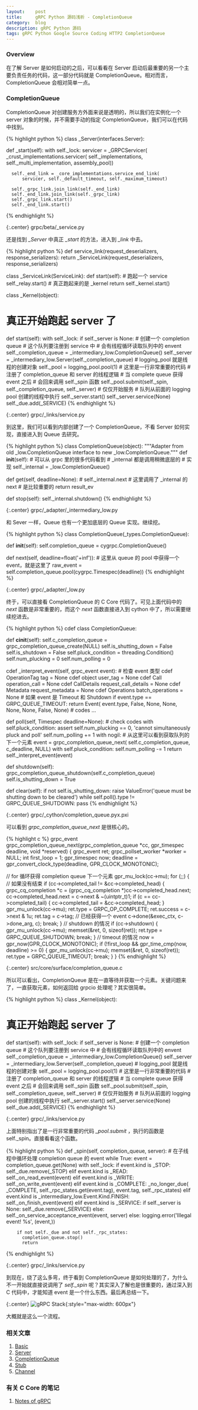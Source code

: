 ```yaml
---
layout:    post
title:     gRPC Python 源码浅析 - CompletionQueue
category:  blog
description: gRPC Python 源码
tags: gRPC Python Google Source Coding HTTP2 CompletionQueue
---
```

### Overview

在了解 Server 是如何启动的之后，可以看看在 Server 启动后最重要的另一个主要负责任务的代码，这一部分代码就是 CompletionQueue。相对而言，CompletionQueue 会相对简单一点。

### CompletionQueue

CompletionQueue 对创建服务方外面来说是透明的，所以我们在实例化一个 server 对象的时候，并不需要手动的指定 CompletionQueue，我们可以在代码中找到。

{% highlight python %}
class _Server(interfaces.Server):

  def _start(self):
    with self._lock:
      servicer = _GRPCServicer(
          _crust_implementations.servicer(
              self._implementations, self._multi_implementation, assembly_pool))

      self._end_link = _core_implementations.service_end_link(
          servicer, self._default_timeout, self._maximum_timeout)

      self._grpc_link.join_link(self._end_link)
      self._end_link.join_link(self._grpc_link)
      self._grpc_link.start()
      self._end_link.start()
{% endhighlight %}

{:.center}
grpc/beta/_service.py

还是找到 *_Server* 中真正 *_start* 的方法，进入到 *_link* 中去。

{% highlight python %}
def service_link(request_deserializers, response_serializers):
    return _ServiceLink(request_deserializers, response_serializers)

class _ServiceLink(ServiceLink):
  def start(self):
    # 跑起一个 service
    self._relay.start()
    # 真正跑起来的是 _kernel
    return self._kernel.start()

class _Kernel(object):
  # 真正开始跑起 server 了
  def start(self):
    with self._lock:
      if self._server is None:
        # 创建一个 completion queue
        # 这个队列要注册到 service 中
        # 会有线程循环读取队列中的 envent
        self._completion_queue = _intermediary_low.CompletionQueue()
        self._server = _intermediary_low.Server(self._completion_queue)
      # logging_pool 就是线程的创建对象
      self._pool = logging_pool.pool(1)
      # 这里是一行非常重要的代码
      # 注册了 completion_queue 和 server 的线程逻辑
      # 当 complete queue 获得 event 之后
      # 会回来调用 self._spin 函数
      self._pool.submit(self._spin, self._completion_queue, self._server)
      # 仅仅开始服务
      # 队列从前面的 logging pool 创建的线程中执行
      self._server.start()
      self._server.service(None)
      self._due.add(_SERVICE)
{% endhighlight %}

{:.center}
grpc/_links/service.py

到这里，我们可以看到内部创建了一个 CompletionQueue，不看 Server 如何实现，直接进入到 Queue 去研究。

{% highlight python %}
class CompletionQueue(object):
  """Adapter from old _low.CompletionQueue interface to new _low.CompletionQueue."""
  def __init__(self):
    # 可以从 grpc 里的很多代码看到
    # _internal 都是调用稍微底层的
    # 实现
    self._internal = _low.CompletionQueue()

  def get(self, deadline=None):
    # self._internal.next
    # 这里调用了 _internal 的 next
    # 是比较重要的
    return result_ev

  def stop(self):
    self._internal.shutdown()
{% endhighlight %}

{:.center}
grpc/_adapter/_intermediary_low.py

和 Sever 一样，Queue 也有一个更加底层的 Queue 实现。继续挖。

{% highlight python %}
class CompletionQueue(_types.CompletionQueue):

  def __init__(self):
    self.completion_queue = cygrpc.CompletionQueue()

  def next(self, deadline=float('+inf')):
    # 这里从 queue 的 pool 中获得一个 event，就是这里了
    raw_event = self.completion_queue.pool(cygrpc.Timespec(deadline))
{% endhighlight %}

{:.center}
grpc/_adapter/_low.py

终于，可以直接看 CompletionQueue 的 C Core 代码了。可见上面代码中的 *next* 函数是非常重要的，而这个 *next* 函数直接进入到 cython 中了，所以需要继续挖进去。

{% highlight python %}
cdef class CompletionQueue:

  def __cinit__(self):
    self.c_completion_queue = grpc_completion_queue_create(NULL)
    self.is_shutting_down = False
    self.is_shutdown = False
    self.pluck_condition = threading.Condition()
    self.num_plucking = 0
    self.num_polling = 0

  cdef _interpret_event(self, grpc_event event):
    # 检查 event 类型
    cdef OperationTag tag = None
    cdef object user_tag = None
    cdef Call operation_call = None
    cdef CallDetails request_call_details = None
    cdef Metadata request_metadata = None
    cdef Operations batch_operations = None
    # 如果 event 是 Timeout 和 Shutdown
    if event.type == GRPC_QUEUE_TIMEOUT:
      return Event(
          event.type, False, None, None, None, None, False, None)
    # codes ...

  def poll(self, Timespec deadline=None):
    # check codes
    with self.pluck_condition:
      assert self.num_plucking == 0, 'cannot simultaneously pluck and poll'
      self.num_polling += 1
    with nogil:
      # 从这里可以看到获取队列的下一个元素
      event = grpc_completion_queue_next(
          self.c_completion_queue, c_deadline, NULL)
    with self.pluck_condition:
      self.num_polling -= 1
    return self._interpret_event(event)

  def shutdown(self):
    grpc_completion_queue_shutdown(self.c_completion_queue)
    self.is_shutting_down = True

  def clear(self):
    if not self.is_shutting_down:
      raise ValueError('queue must be shutting down to be cleared')
    while self.poll().type != GRPC_QUEUE_SHUTDOWN:
      pass
{% endhighlight %}

{:.center}
grpc/_cython/completion_queue.pyx.pxi

可以看到 *grpc_completion_queue_next* 是很核心的。

{% highlight c %}
grpc_event grpc_completion_queue_next(grpc_completion_queue *cc,
                                      gpr_timespec deadline, void *reserved) {
  grpc_event ret;
  grpc_pollset_worker *worker = NULL;
  int first_loop = 1;
  gpr_timespec now;
  deadline = gpr_convert_clock_type(deadline, GPR_CLOCK_MONOTONIC);

  // for 循环获得 completion queue 下一个元素
  gpr_mu_lock(cc->mu);
  for (;;) {
    // 如果没有结束
    if (cc->completed_tail != &cc->completed_head) {
      grpc_cq_completion *c = (grpc_cq_completion *)cc->completed_head.next;
      cc->completed_head.next = c->next & ~(uintptr_t)1;
      if (c == cc->completed_tail) {
        cc->completed_tail = &cc->completed_head;
      }
      gpr_mu_unlock(cc->mu);
      ret.type = GRPC_OP_COMPLETE;
      ret.success = c->next & 1u;
      ret.tag = c->tag;
      // 已经获得一个 event
      c->done(&exec_ctx, c->done_arg, c);
      break;
    }
    // shutdown 的情况
    if (cc->shutdown) {
      gpr_mu_unlock(cc->mu);
      memset(&ret, 0, sizeof(ret));
      ret.type = GRPC_QUEUE_SHUTDOWN;
      break;
    }
    // timeout 的情况
    now = gpr_now(GPR_CLOCK_MONOTONIC);
    if (!first_loop && gpr_time_cmp(now, deadline) >= 0) {
      gpr_mu_unlock(cc->mu);
      memset(&ret, 0, sizeof(ret));
      ret.type = GRPC_QUEUE_TIMEOUT;
      break;
    }
  }
{% endhighlight %}

{:.center}
src/core/surface/completion_queue.c

所以可以看出，CompletionQueue 是在一直等待并获取一个元素。关键问题来了，一直获取元素，如何返回给 grpcio 处理呢？其实很简单。

{% highlight python %}
class _Kernel(object):
  # 真正开始跑起 server 了
  def start(self):
    with self._lock:
      if self._server is None:
        # 创建一个 completion queue
        # 这个队列要注册到 service 中
        # 会有线程循环读取队列中的 envent
        self._completion_queue = _intermediary_low.CompletionQueue()
        self._server = _intermediary_low.Server(self._completion_queue)
      # logging_pool 就是线程的创建对象
      self._pool = logging_pool.pool(1)
      # 这里是一行非常重要的代码
      # 注册了 completion_queue 和 server 的线程逻辑
      # 当 complete queue 获得 event 之后
      # 会回来调用 self._spin 函数
      self._pool.submit(self._spin, self._completion_queue, self._server)
      # 仅仅开始服务
      # 队列从前面的 logging pool 创建的线程中执行
      self._server.start()
      self._server.service(None)
      self._due.add(_SERVICE)
{% endhighlight %}

{:.center}
grpc/_links/service.py

上面特别指出了是一行非常重要的代码 *_pool.submit* ，执行的函数是 self._spin。直接看看这个函数。

{% highlight python %}
  def _spin(self, completion_queue, server):
    # 在子线程中循环处理 completion queue 的 event
    while True:
      event = completion_queue.get(None)
      with self._lock:
        if event.kind is _STOP:
          self._due.remove(_STOP)
        elif event.kind is _READ:
          self._on_read_event(event)
        elif event.kind is _WRITE:
          self._on_write_event(event)
        elif event.kind is _COMPLETE:
          _no_longer_due(
              _COMPLETE, self._rpc_states.get(event.tag), event.tag,
              self._rpc_states)
        elif event.kind is _intermediary_low.Event.Kind.FINISH:
          self._on_finish_event(event)
        elif event.kind is _SERVICE:
          if self._server is None:
            self._due.remove(_SERVICE)
          else:
            self._on_service_acceptance_event(event, server)
        else:
          logging.error('Illegal event! %s', (event,))

        if not self._due and not self._rpc_states:
          completion_queue.stop()
          return
{% endhighlight %}

{:.center}
grpc/_links/service.py

到现在，绕了这么多弯，终于看到 CompletionQueue 是如何处理的了，为什么不一开始就直接说调用了 *self._spin* 呢？其实深入了解也是很重要的，通过深入到 C 代码中，才能知道 event 是一个什么东西。最后再总结一下。

{:.center}
![gRPC Stack](/images/2016/grpc-completion-queue.png){:style="max-width: 600px"}

大概就是这么一个流程。

### 相关文章

1. [Basic](/posts/grpc-python-bind-source-code-1/)
2. [Server](/posts/grpc-python-bind-source-code-2/)
3. [CompletionQueue](/posts/grpc-python-bind-source-code-3/)
4. [Stub](/posts/grpc-python-bind-source-code-4/)
5. [Channel](/posts/grpc-python-bind-source-code-5/)

### 有关 C Core 的笔记

1. [Notes of gRPC](https://github.com/GuoJing/book-notes/tree/master/grpc)
